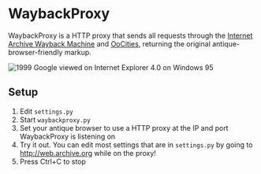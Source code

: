 # WaybackProxy

WaybackProxy is a HTTP proxy that sends all requests through the [Internet Archive Wayback Machine](http://web.archive.org) and [OoCities](http://www.oocities.org), returning the original antique-browser-friendly markup.

![1999 Google viewed on Internet Explorer 4.0 on Windows 95](http://i.imgur.com/tXsLc6O.png)

## Setup

1. Edit `settings.py`
2. Start `waybackproxy.py`
3. Set your antique browser to use a HTTP proxy at the IP and port WaybackProxy is listening on
4. Try it out. You can edit most settings that are in `settings.py` by going to http://web.archive.org while on the proxy!
5. Press Ctrl+C to stop
